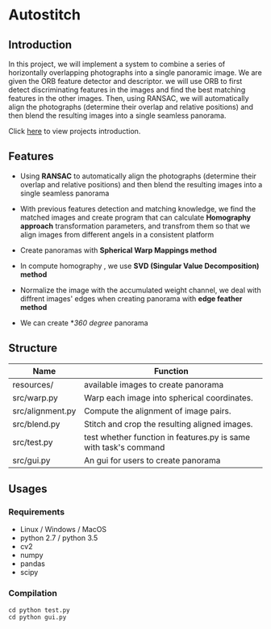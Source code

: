# Autostitch

## Introduction

In this project, we will implement a system to combine a series of horizontally overlapping photographs into a single panoramic image. We are given the ORB feature detector and descriptor. we will use ORB to first detect discriminating features in the images and find the best matching features in the other images. Then, using RANSAC, we will automatically align the photographs (determine their overlap and relative positions) and then blend the resulting images into a single seamless panorama.

Click [here](http://www.cs.cornell.edu/courses/cs5670/2018sp/projects/pa3/index.html) to view projects introduction. 

## Features

* Using **RANSAC** to automatically align the photographs (determine their overlap and relative positions) and then blend the resulting images into a single seamless panorama

* With previous features detection and matching knowledge, we find the matched images and create program that can calculate **Homography approach** transformation parameters, and transfrom them so that we align images from different angels in a consistent platform

* Create panoramas with **Spherical Warp Mappings method**

* In compute homography , we use **SVD (Singular Value Decomposition) method**

* Normalize the image with the accumulated weight channel, we deal with diffrent images' edges when creating panorama with **edge feather method** 

* We can create **360 degree* panorama

  

## Structure

| Name             | Function                                                     |
| ---------------- | ------------------------------------------------------------ |
| resources/       | available images to create  panorama                         |
| src/warp.py      | Warp each image into spherical coordinates.                  |
| src/alignment.py | Compute the alignment of image pairs.                        |
| src/blend.py     | Stitch and crop the resulting aligned images.                |
| src/test.py      | test whether function in features.py is same with task's command |
| src/gui.py       | An gui for users to create panorama                          |

## Usages

### Requirements

* Linux / Windows / MacOS
* python 2.7 / python 3.5
* cv2
* numpy
* pandas
* scipy

### Compilation

``` python
cd python test.py
cd python gui.py
```
